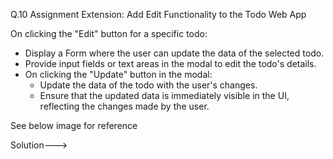 Q.10 Assignment Extension: Add Edit Functionality to the Todo Web App

On clicking the "Edit" button for a specific todo:

- Display a Form where the user can update the data of the selected todo.
- Provide input fields or text areas in the modal to edit the todo's details.
- On clicking the "Update" button in the modal:
    - Update the data of the todo with the user's changes.
    - Ensure that the updated data is immediately visible in the UI, reflecting the changes made by the user.

See below image for reference  


Solution--->